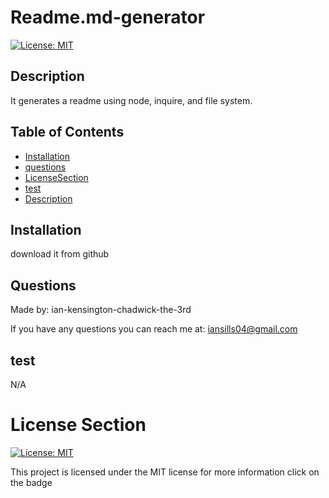 # Readme.md-generator

[![License: MIT](https://img.shields.io/badge/License-MIT-yellow.svg)](https://opensource.org/licenses/MIT) 


## Description


It generates a readme using node, inquire, and file system.



## Table of Contents

* [Installation](#installation)
* [questions](#questions)
* [LicenseSection](#license-section)
* [test](#test)
* [Description](#description)





## Installation

download it from github

## Questions


Made by: ian-kensington-chadwick-the-3rd

If you have any questions you can reach me at: iansills04@gmail.com

## test

N/A

# License Section

[![License: MIT](https://img.shields.io/badge/License-MIT-yellow.svg)](https://opensource.org/licenses/MIT) 



This project is licensed under the MIT license for more information click on the badge
